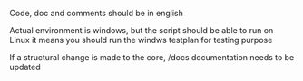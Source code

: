 Code, doc and comments should be in english

Actual environment is windows, but the script should be able to run on Linux
it means you should run the windws testplan for testing purpose

If a structural change is made to the core, /docs documentation needs to be updated